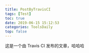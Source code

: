 ```yaml
---
title: PostByTravisCI
tags: [Test]
toc: true
date: 2019-06-15 15:12:53
categories: ToolsDaily
top: false
---
```


这是一个由 Travis CI 发布的文章，哈哈哈
